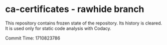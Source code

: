 # ca-certificates - rawhide branch

This repository contains frozen state of the repository.
Its history is cleared. It is used only for static code
analysis with Codacy.

Commit Time: 1710823786